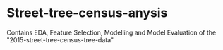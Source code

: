 # Street-tree-census-anysis
Contains EDA, Feature Selection, Modelling and Model Evaluation of the "2015-street-tree-census-tree-data"
